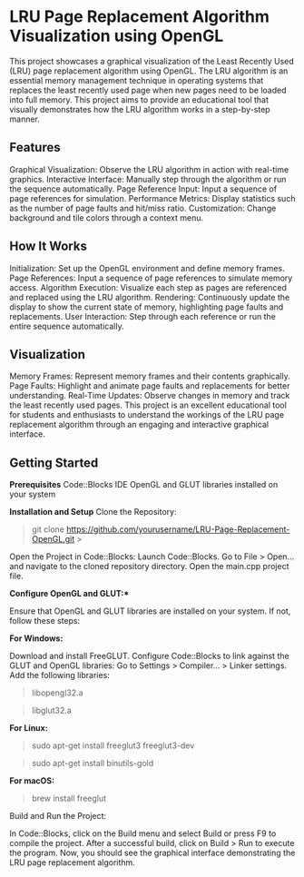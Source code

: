 # LRU Page Replacement Algorithm Visualization using OpenGL

This project showcases a graphical visualization of the Least Recently Used (LRU) page replacement algorithm using OpenGL. The LRU algorithm is an essential memory management technique in operating systems that replaces the least recently used page when new pages need to be loaded into full memory. This project aims to provide an educational tool that visually demonstrates how the LRU algorithm works in a step-by-step manner.

## Features

Graphical Visualization: Observe the LRU algorithm in action with real-time graphics.
Interactive Interface: Manually step through the algorithm or run the sequence automatically.
Page Reference Input: Input a sequence of page references for simulation.
Performance Metrics: Display statistics such as the number of page faults and hit/miss ratio.
Customization: Change background and tile colors through a context menu.

## How It Works

Initialization: Set up the OpenGL environment and define memory frames.
Page References: Input a sequence of page references to simulate memory access.
Algorithm Execution: Visualize each step as pages are referenced and replaced using the LRU algorithm.
Rendering: Continuously update the display to show the current state of memory, highlighting page faults and replacements.
User Interaction: Step through each reference or run the entire sequence automatically.

## Visualization

Memory Frames: Represent memory frames and their contents graphically.
Page Faults: Highlight and animate page faults and replacements for better understanding.
Real-Time Updates: Observe changes in memory and track the least recently used pages.
This project is an excellent educational tool for students and enthusiasts to understand the workings of the LRU page replacement algorithm through an engaging and interactive graphical interface.

## Getting Started

**Prerequisites**
Code::Blocks IDE
OpenGL and GLUT libraries installed on your system

**Installation and Setup**
Clone the Repository:

> git clone https://github.com/yourusername/LRU-Page-Replacement-OpenGL.git > <br />

Open the Project in Code::Blocks:
Launch Code::Blocks.
Go to File > Open... and navigate to the cloned repository directory.
Open the main.cpp project file.

**Configure OpenGL and GLUT:\***

Ensure that OpenGL and GLUT libraries are installed on your system. If not, follow these steps:

**For Windows:**

Download and install FreeGLUT.
Configure Code::Blocks to link against the GLUT and OpenGL libraries:
Go to Settings > Compiler... > Linker settings.
Add the following libraries:

> libopengl32.a
> <br />

> libglut32.a

**For Linux:**

> sudo apt-get install freeglut3 freeglut3-dev
> <br />

> sudo apt-get install binutils-gold

**For macOS:**

> brew install freeglut
> <br />

Build and Run the Project:

In Code::Blocks, click on the Build menu and select Build or press F9 to compile the project.
After a successful build, click on Build > Run to execute the program.
Now, you should see the graphical interface demonstrating the LRU page replacement algorithm.
